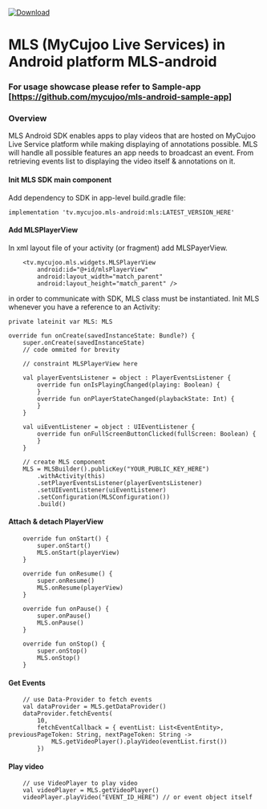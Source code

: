 
 [ ![Download](https://api.bintray.com/packages/mycujoo/mls/tv.mycujoo.mls/images/download.svg) ](https://bintray.com/mycujoo/mls/tv.mycujoo.mls/_latestVersion)
# MLS (MyCujoo Live Services) in Android platform MLS-android

### For usage showcase please refer to Sample-app [https://github.com/mycujoo/mls-android-sample-app]

### Overview
MLS Android SDK enables apps to play videos that are hosted on MyCujoo Live Service platform while making displaying of annotations possible. MLS will handle all possible features an app needs to broadcast an event. From retrieving events list to displaying the video itself & annotations on it.


#### Init MLS SDK main component

Add dependency to SDK in app-level build.gradle file:

    implementation 'tv.mycujoo.mls-android:mls:LATEST_VERSION_HERE'
    
#### Add MLSPlayerView

In xml layout file of your activity (or fragment) add MLSPayerView. 

        <tv.mycujoo.mls.widgets.MLSPlayerView
            android:id="@+id/mlsPlayerView"
            android:layout_width="match_parent"
            android:layout_height="match_parent" />

in order to communicate with SDK, MLS class must be instantiated. Init MLS whenever you have a reference to an Activity:

    private lateinit var MLS: MLS
        
    override fun onCreate(savedInstanceState: Bundle?) {
        super.onCreate(savedInstanceState)
        // code ommited for brevity
        
        // constraint MLSPlayerView here

        val playerEventsListener = object : PlayerEventsListener {
            override fun onIsPlayingChanged(playing: Boolean) {
            }
            override fun onPlayerStateChanged(playbackState: Int) {
            }
        }

        val uiEventListener = object : UIEventListener {
            override fun onFullScreenButtonClicked(fullScreen: Boolean) {
            }
        }

        // create MLS component
        MLS = MLSBuilder().publicKey("YOUR_PUBLIC_KEY_HERE")
            .withActivity(this)
            .setPlayerEventsListener(playerEventsListener)
            .setUIEventListener(uiEventListener)
            .setConfiguration(MLSConfiguration())
            .build()
      

#### Attach & detach PlayerView

        override fun onStart() {
            super.onStart()
            MLS.onStart(playerView)
        }
    
        override fun onResume() {
            super.onResume()
            MLS.onResume(playerView)
        }
    
        override fun onPause() {
            super.onPause()
            MLS.onPause()
        }
    
        override fun onStop() {
            super.onStop()
            MLS.onStop()
        }
#### Get Events
        // use Data-Provider to fetch events
        val dataProvider = MLS.getDataProvider()
        dataProvider.fetchEvents(
            10,
            fetchEventCallback = { eventList: List<EventEntity>, previousPageToken: String, nextPageToken: String ->
                MLS.getVideoPlayer().playVideo(eventList.first())
            })


#### Play video

        // use VideoPlayer to play video
        val videoPlayer = MLS.getVideoPlayer()
        videoPlayer.playVideo("EVENT_ID_HERE") // or event object itself




